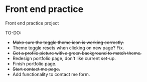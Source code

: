 # Front end practice

Front end practice project

TO-DO:
* ~~Make sure the toggle theme icon is working correctly.~~
* Theme toggle resets when clicking on new page? Fix.
* ~~Get a profile picture with a green background to match theme.~~
* Redesign portfolio page, don't like current set-up.
* Finish portfolio page.
* ~~Start contact me page.~~
* Add functionality to contact me form.